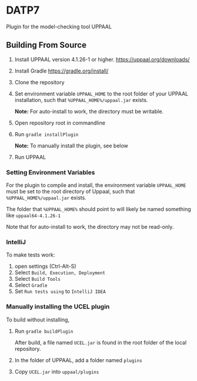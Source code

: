 # DATP7
Plugin for the model-checking tool UPPAAL

## Building From Source
1. Install UPPAAL version 4.1.26-1 or higher. https://uppaal.org/downloads/
2. Install Gradle https://gradle.org/install/
3. Clone the repository
4. Set environment variable `UPPAAL_HOME` to the root folder of your UPPAAL installation, such that `%UPPAAL_HOME%/uppaal.jar` exists.

    **Note:** For auto-install to work, the directory must be writable.

5. Open repository root in commandline
6. Run `gradle installPlugin`

    **Note:** To manually install the plugin, see below
7. Run UPPAAL

### Setting Environment Variables

For the plugin to compile and install, the environment variable `UPPAAL_HOME` must be set to the root directory of Uppaal, such that `%UPPAAL_HOME%/uppaal.jar` exists.

The folder that `%UPPAAL_HOME%` should point to will likely be named something like `uppaal64-4.1.26-1`

Note that for auto-install to work, the directory may not be read-only.


### IntelliJ
To make tests work:
1. open settings (Ctrl-Alt-S)
2. Select `Build, Execution, Deployment`
3. Select `Build Tools`
4. Select `Gradle`
5. Set `Run tests using` to `IntelliJ IDEA`

### Manually installing the UCEL plugin
To build without installing,
1. Run `gradle buildPlugin`
    
    After build, a file named `UCEL.jar` is found in the root folder of the local repository.

2. In the folder of UPPAAL, add a folder named `plugins`
3. Copy `UCEL.jar` into `uppaal/plugins`

